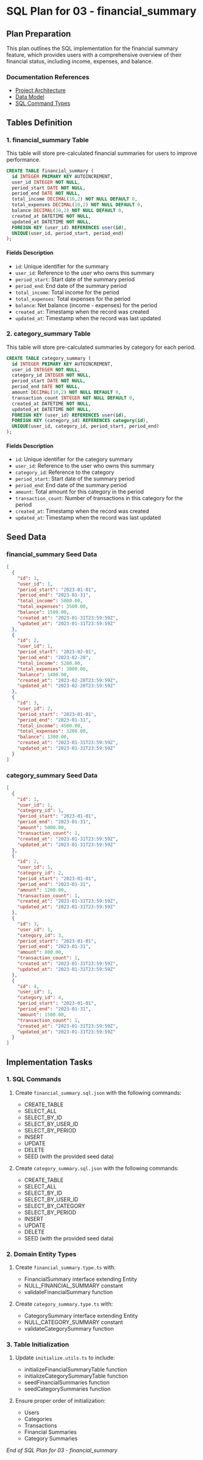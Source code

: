 # SQL Plan for 03 - financial_summary

## Plan Preparation

This plan outlines the SQL implementation for the financial summary feature, which provides users with a comprehensive overview of their financial status, including income, expenses, and balance.

### Documentation References

- [Project Architecture](../../docs/architecture.md)
- [Data Model](../../docs/data-model.md)
- [SQL Command Types](../../docs/sql-commands.md)

## Tables Definition

### 1. financial_summary Table

This table will store pre-calculated financial summaries for users to improve performance.

```sql
CREATE TABLE financial_summary (
  id INTEGER PRIMARY KEY AUTOINCREMENT,
  user_id INTEGER NOT NULL,
  period_start DATE NOT NULL,
  period_end DATE NOT NULL,
  total_income DECIMAL(10,2) NOT NULL DEFAULT 0,
  total_expenses DECIMAL(10,2) NOT NULL DEFAULT 0,
  balance DECIMAL(10,2) NOT NULL DEFAULT 0,
  created_at DATETIME NOT NULL,
  updated_at DATETIME NOT NULL,
  FOREIGN KEY (user_id) REFERENCES user(id),
  UNIQUE(user_id, period_start, period_end)
);
```

#### Fields Description

- `id`: Unique identifier for the summary
- `user_id`: Reference to the user who owns this summary
- `period_start`: Start date of the summary period
- `period_end`: End date of the summary period
- `total_income`: Total income for the period
- `total_expenses`: Total expenses for the period
- `balance`: Net balance (income - expenses) for the period
- `created_at`: Timestamp when the record was created
- `updated_at`: Timestamp when the record was last updated

### 2. category_summary Table

This table will store pre-calculated summaries by category for each period.

```sql
CREATE TABLE category_summary (
  id INTEGER PRIMARY KEY AUTOINCREMENT,
  user_id INTEGER NOT NULL,
  category_id INTEGER NOT NULL,
  period_start DATE NOT NULL,
  period_end DATE NOT NULL,
  amount DECIMAL(10,2) NOT NULL DEFAULT 0,
  transaction_count INTEGER NOT NULL DEFAULT 0,
  created_at DATETIME NOT NULL,
  updated_at DATETIME NOT NULL,
  FOREIGN KEY (user_id) REFERENCES user(id),
  FOREIGN KEY (category_id) REFERENCES category(id),
  UNIQUE(user_id, category_id, period_start, period_end)
);
```

#### Fields Description

- `id`: Unique identifier for the category summary
- `user_id`: Reference to the user who owns this summary
- `category_id`: Reference to the category
- `period_start`: Start date of the summary period
- `period_end`: End date of the summary period
- `amount`: Total amount for this category in the period
- `transaction_count`: Number of transactions in this category for the period
- `created_at`: Timestamp when the record was created
- `updated_at`: Timestamp when the record was last updated

## Seed Data

### financial_summary Seed Data

```json
[
  {
    "id": 1,
    "user_id": 1,
    "period_start": "2023-01-01",
    "period_end": "2023-01-31",
    "total_income": 5000.00,
    "total_expenses": 3500.00,
    "balance": 1500.00,
    "created_at": "2023-01-31T23:59:59Z",
    "updated_at": "2023-01-31T23:59:59Z"
  },
  {
    "id": 2,
    "user_id": 1,
    "period_start": "2023-02-01",
    "period_end": "2023-02-28",
    "total_income": 5200.00,
    "total_expenses": 3800.00,
    "balance": 1400.00,
    "created_at": "2023-02-28T23:59:59Z",
    "updated_at": "2023-02-28T23:59:59Z"
  },
  {
    "id": 3,
    "user_id": 2,
    "period_start": "2023-01-01",
    "period_end": "2023-01-31",
    "total_income": 4500.00,
    "total_expenses": 3200.00,
    "balance": 1300.00,
    "created_at": "2023-01-31T23:59:59Z",
    "updated_at": "2023-01-31T23:59:59Z"
  }
]
```

### category_summary Seed Data

```json
[
  {
    "id": 1,
    "user_id": 1,
    "category_id": 1,
    "period_start": "2023-01-01",
    "period_end": "2023-01-31",
    "amount": 5000.00,
    "transaction_count": 1,
    "created_at": "2023-01-31T23:59:59Z",
    "updated_at": "2023-01-31T23:59:59Z"
  },
  {
    "id": 2,
    "user_id": 1,
    "category_id": 2,
    "period_start": "2023-01-01",
    "period_end": "2023-01-31",
    "amount": 1200.00,
    "transaction_count": 1,
    "created_at": "2023-01-31T23:59:59Z",
    "updated_at": "2023-01-31T23:59:59Z"
  },
  {
    "id": 3,
    "user_id": 1,
    "category_id": 3,
    "period_start": "2023-01-01",
    "period_end": "2023-01-31",
    "amount": 800.00,
    "transaction_count": 1,
    "created_at": "2023-01-31T23:59:59Z",
    "updated_at": "2023-01-31T23:59:59Z"
  },
  {
    "id": 4,
    "user_id": 1,
    "category_id": 4,
    "period_start": "2023-01-01",
    "period_end": "2023-01-31",
    "amount": 1500.00,
    "transaction_count": 1,
    "created_at": "2023-01-31T23:59:59Z",
    "updated_at": "2023-01-31T23:59:59Z"
  }
]
```

## Implementation Tasks

### 1. SQL Commands

1. Create `financial_summary.sql.json` with the following commands:
   - CREATE_TABLE
   - SELECT_ALL
   - SELECT_BY_ID
   - SELECT_BY_USER_ID
   - SELECT_BY_PERIOD
   - INSERT
   - UPDATE
   - DELETE
   - SEED (with the provided seed data)

2. Create `category_summary.sql.json` with the following commands:
   - CREATE_TABLE
   - SELECT_ALL
   - SELECT_BY_ID
   - SELECT_BY_USER_ID
   - SELECT_BY_CATEGORY
   - SELECT_BY_PERIOD
   - INSERT
   - UPDATE
   - DELETE
   - SEED (with the provided seed data)

### 2. Domain Entity Types

1. Create `financial_summary.type.ts` with:
   - FinancialSummary interface extending Entity
   - NULL_FINANCIAL_SUMMARY constant
   - validateFinancialSummary function

2. Create `category_summary.type.ts` with:
   - CategorySummary interface extending Entity
   - NULL_CATEGORY_SUMMARY constant
   - validateCategorySummary function

### 3. Table Initialization

1. Update `initialize.utils.ts` to include:
   - initializeFinancialSummaryTable function
   - initializeCategorySummaryTable function
   - seedFinancialSummaries function
   - seedCategorySummaries function

2. Ensure proper order of initialization:
   - Users
   - Categories
   - Transactions
   - Financial Summaries
   - Category Summaries

_End of SQL Plan for 03 - financial_summary_ 